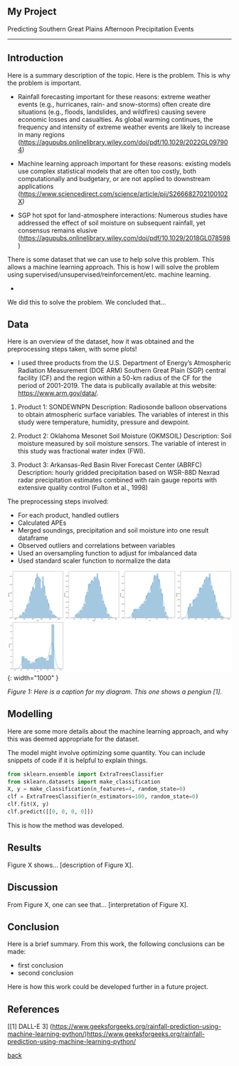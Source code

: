 ## My Project

Predicting Southern Great Plains Afternoon Precipitation Events

***

## Introduction 

Here is a summary description of the topic. Here is the problem. This is why the problem is important.

- Rainfall forecasting important for these reasons: extreme weather events (e.g., hurricanes, rain- and snow-storms) often create dire situations (e.g., floods, landslides, and wildfires) causing severe economic losses and casualties. As global warming continues, the
frequency and intensity of extreme weather events are likely to increase in many regions (https://agupubs.onlinelibrary.wiley.com/doi/pdf/10.1029/2022GL097904) 
  
- Machine learning approach important for these reasons: existing models use complex statistical models that are often too costly, both computationally and budgetary, or are not applied to downstream applications (https://www.sciencedirect.com/science/article/pii/S266682702100102X)
  
- SGP hot spot for land-atmosphere interactions: Numerous studies have addressed the effect of soil moisture on
subsequent rainfall, yet consensus remains elusive (https://agupubs.onlinelibrary.wiley.com/doi/pdf/10.1029/2018GL078598) 

There is some dataset that we can use to help solve this problem. This allows a machine learning approach. This is how I will solve the problem using supervised/unsupervised/reinforcement/etc. machine learning.

- 

We did this to solve the problem. We concluded that...

## Data

Here is an overview of the dataset, how it was obtained and the preprocessing steps taken, with some plots!

- I used three products from the  U.S. Department of Energy’s Atmospheric Radiation Measurement (DOE ARM) Southern Great Plain (SGP) central facility (CF) and the region within a 50-km radius of the CF for the period of 2001-2019. The data is publically available at this website: https://www.arm.gov/data/. 

1) Product 1: SONDEWNPN
Description: Radiosonde balloon observations to obtain atmospheric surface variables. The variables of interest in this study were temperature, humidity, pressure and dewpoint.

2) Product 2: Oklahoma Mesonet Soil Moisture (OKMSOIL)
Description: Soil moisture measured by soil moisture sensors. The variable of interest in this study was fractional water index (FWI).

3) Product 3: Arkansas-Red Basin River Forecast Center (ABRFC)
Description: hourly gridded precipitation based on WSR-88D Nexrad radar precipitation estimates combined with rain gauge reports with extensive quality control (Fulton et al., 1998)


The preprocessing steps involved: 
- For each product, handled outliers
- Calculated APEs
- Merged soundings, precipitation and soil moisture into one result dataframe
- Observed outliers and correlations between variables
- Used an oversampling function to adjust for imbalanced data
- Used standard scaler function to normalize the data

![](assets/IMG/features_histogram.png){: width="1000" }

*Figure 1: Here is a caption for my diagram. This one shows a pengiun [1].*




## Modelling

Here are some more details about the machine learning approach, and why this was deemed appropriate for the dataset. 

The model might involve optimizing some quantity. You can include snippets of code if it is helpful to explain things.

```python
from sklearn.ensemble import ExtraTreesClassifier
from sklearn.datasets import make_classification
X, y = make_classification(n_features=4, random_state=0)
clf = ExtraTreesClassifier(n_estimators=100, random_state=0)
clf.fit(X, y)
clf.predict([[0, 0, 0, 0]])
```

This is how the method was developed.

## Results

Figure X shows... [description of Figure X].

## Discussion

From Figure X, one can see that... [interpretation of Figure X].

## Conclusion

Here is a brief summary. From this work, the following conclusions can be made:
* first conclusion
* second conclusion

Here is how this work could be developed further in a future project.

## References
[[1] DALL-E 3]
(https://www.geeksforgeeks.org/rainfall-prediction-using-machine-learning-python/)https://www.geeksforgeeks.org/rainfall-prediction-using-machine-learning-python/

[back](./)

